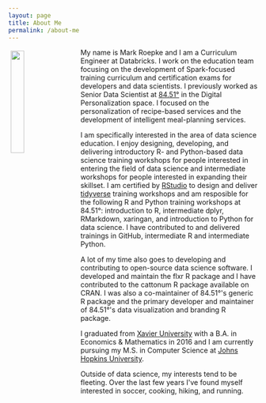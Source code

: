 ```yaml
---
layout: page
title: About Me
permalink: /about-me
---
```



<img src="../assets/mark.jpg" style="width:23%; height:23%; float:left; padding:5px 25px 25px 5px; display:block;"/>

<p>
My name is Mark Roepke and I am a Curriculum Engineer at Databricks. I work on the education team focusing on the development of Spark-focused training curriculum and certification exams for developers and data scientists. I previously worked as Senior Data Scientist at <a href="http://www.8451.com" class="class2">84.51°</a> in the Digital Personalization space. I focused on the personalization of recipe-based services and the development of intelligent meal-planning services.
</p>
<p>
I am specifically interested in the area of data science education. I enjoy designing, developing, and delivering introductory R- and Python-based data science training workshops for people interested in entering the field of data science and intermediate workshops for people interested in expanding their skillset. I am certified by <a href="http://www.rstudio.com" class="class2">RStudio</a> to design and deliver <a href="http://www.tidyverse.org" class="class2">tidyverse</a> training workshops and am resposible for the following R and Python training workshops at 84.51°: introduction to R, intermediate dplyr, RMarkdown, xaringan, and introduction to Python for data science. I have contributed to and delivered trainings in GitHub, intermediate R and intermediate Python.
</p>
<p>
A lot of my time also goes to developing and contributing to open-source data science software. I developed and maintain the flxr R package and I have contributed to the cattonum R package available on CRAN. I was also a co-maintainer of 84.51°'s generic R package and the primary developer and maintainer of 84.51°'s data visualization and branding R package.
</p>
<p>
I graduated from <a href="http://www.xavier.edu" class="class2">Xavier University</a> with a B.A. in Economics & Mathematics in 2016 and I am currently pursuing my M.S. in Computer Science at <a href="http://www.jhu.edu" class="class2">Johns Hopkins University</a>.
</p>
<p>
Outside of data science, my interests tend to be fleeting. Over the last few years I've found myself interested in soccer, cooking, hiking, and running.
</p>

